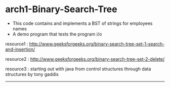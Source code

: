 # arch1-Binary-Search-Tree

* This code contains and implements a BST of strings for employees names
* A demo program that tests the program i/o




resource1 : http://www.geeksforgeeks.org/binary-search-tree-set-1-search-and-insertion/

resource2 : http://www.geeksforgeeks.org/binary-search-tree-set-2-delete/

resource3 : starting out with java from control structures through data structures by tony gaddis

------------------------------------------------------------------------------------
